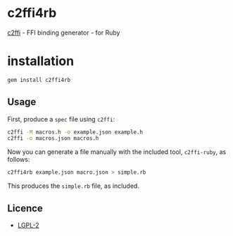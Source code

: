 # c2ffi4rb

[c2ffi](https://github.com/rpav/c2ffi) - FFI binding generator - for Ruby

# installation

```sh
gem install c2ffi4rb
```

## Usage

First, produce a `spec` file using `c2ffi`:

```sh
c2ffi -M macros.h -o example.json example.h
c2ffi -o macros.json macros.h
```

Now you can generate a file manually with the included tool,
`c2ffi-ruby`, as follows:

```sh
c2ffi4rb example.json macro.json > simple.rb
```

This produces the `simple.rb` file, as included.

## Licence

- [LGPL-2](https://github.com/rpav/c2ffi-ruby/blob/master/c2ffi-ruby.gemspec)
